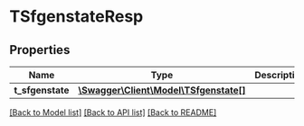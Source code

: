# TSfgenstateResp

## Properties
Name | Type | Description | Notes
------------ | ------------- | ------------- | -------------
**t_sfgenstate** | [**\Swagger\Client\Model\TSfgenstate[]**](TSfgenstate.md) |  | [optional] 

[[Back to Model list]](../README.md#documentation-for-models) [[Back to API list]](../README.md#documentation-for-api-endpoints) [[Back to README]](../README.md)


